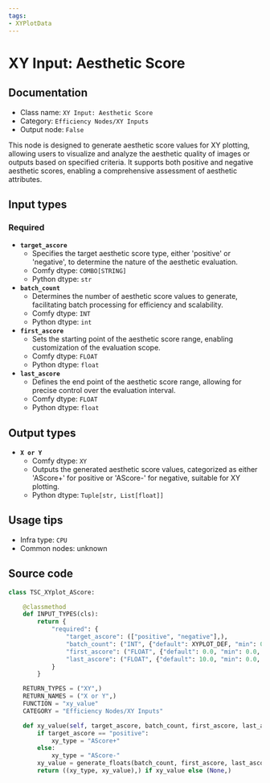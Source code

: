 ```yaml
---
tags:
- XYPlotData
---
```


# XY Input: Aesthetic Score
## Documentation
- Class name: `XY Input: Aesthetic Score`
- Category: `Efficiency Nodes/XY Inputs`
- Output node: `False`

This node is designed to generate aesthetic score values for XY plotting, allowing users to visualize and analyze the aesthetic quality of images or outputs based on specified criteria. It supports both positive and negative aesthetic scores, enabling a comprehensive assessment of aesthetic attributes.
## Input types
### Required
- **`target_ascore`**
    - Specifies the target aesthetic score type, either 'positive' or 'negative', to determine the nature of the aesthetic evaluation.
    - Comfy dtype: `COMBO[STRING]`
    - Python dtype: `str`
- **`batch_count`**
    - Determines the number of aesthetic score values to generate, facilitating batch processing for efficiency and scalability.
    - Comfy dtype: `INT`
    - Python dtype: `int`
- **`first_ascore`**
    - Sets the starting point of the aesthetic score range, enabling customization of the evaluation scope.
    - Comfy dtype: `FLOAT`
    - Python dtype: `float`
- **`last_ascore`**
    - Defines the end point of the aesthetic score range, allowing for precise control over the evaluation interval.
    - Comfy dtype: `FLOAT`
    - Python dtype: `float`
## Output types
- **`X or Y`**
    - Comfy dtype: `XY`
    - Outputs the generated aesthetic score values, categorized as either 'AScore+' for positive or 'AScore-' for negative, suitable for XY plotting.
    - Python dtype: `Tuple[str, List[float]]`
## Usage tips
- Infra type: `CPU`
- Common nodes: unknown


## Source code
```python
class TSC_XYplot_AScore:

    @classmethod
    def INPUT_TYPES(cls):
        return {
            "required": {
                "target_ascore": (["positive", "negative"],),
                "batch_count": ("INT", {"default": XYPLOT_DEF, "min": 0, "max": XYPLOT_LIM}),
                "first_ascore": ("FLOAT", {"default": 0.0, "min": 0.0, "max": 1000.0, "step": 0.01}),
                "last_ascore": ("FLOAT", {"default": 10.0, "min": 0.0, "max": 1000.0, "step": 0.01}),
            }
        }

    RETURN_TYPES = ("XY",)
    RETURN_NAMES = ("X or Y",)
    FUNCTION = "xy_value"
    CATEGORY = "Efficiency Nodes/XY Inputs"

    def xy_value(self, target_ascore, batch_count, first_ascore, last_ascore):
        if target_ascore == "positive":
            xy_type = "AScore+"
        else:
            xy_type = "AScore-"
        xy_value = generate_floats(batch_count, first_ascore, last_ascore)
        return ((xy_type, xy_value),) if xy_value else (None,)

```

